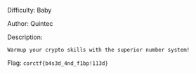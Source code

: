 Difficulty: Baby

Author: Quintec

Description:
```
Warmup your crypto skills with the superior number system!
```

Flag: `corctf{b4s3d_4nd_f1bp!113d}`